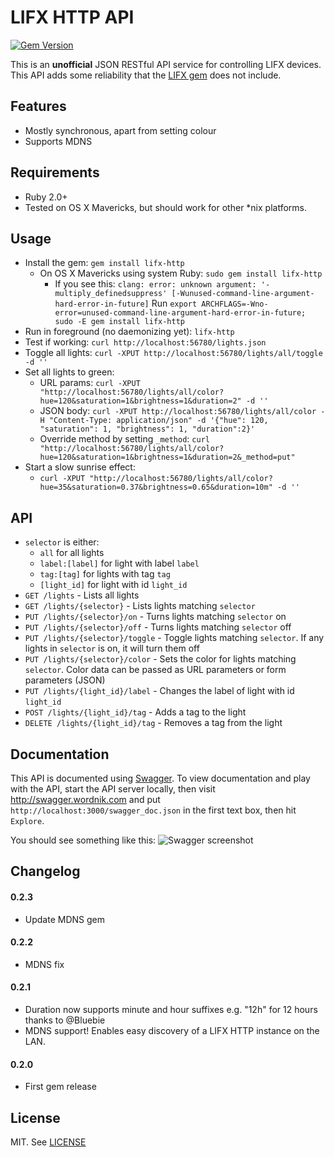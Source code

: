 # LIFX HTTP API

[![Gem Version](https://badge.fury.io/rb/lifx-http.png)](https://rubygems.org/gems/lifx-http) 

This is an **unofficial** JSON RESTful API service for controlling LIFX devices. This API adds some reliability that the [LIFX gem](https://github.com/LIFX/lifx-gem) does not include.

## Features

* Mostly synchronous, apart from setting colour
* Supports MDNS

## Requirements

* Ruby 2.0+
* Tested on OS X Mavericks, but should work for other *nix platforms.

## Usage

* Install the gem: `gem install lifx-http`
  * On OS X Mavericks using system Ruby: `sudo gem install lifx-http`
    * If you see this: `clang: error: unknown argument: '-multiply_definedsuppress' [-Wunused-command-line-argument-hard-error-in-future]`
      Run `export ARCHFLAGS=-Wno-error=unused-command-line-argument-hard-error-in-future; sudo -E gem install lifx-http`
* Run in foreground (no daemonizing yet): `lifx-http`
* Test if working: `curl http://localhost:56780/lights.json`
* Toggle all lights: `curl -XPUT http://localhost:56780/lights/all/toggle -d ''`
* Set all lights to green:
  * URL params: `curl -XPUT "http://localhost:56780/lights/all/color?hue=120&saturation=1&brightness=1&duration=2" -d ''`
  * JSON body: `curl -XPUT http://localhost:56780/lights/all/color -H "Content-Type: application/json" -d '{"hue": 120, "saturation": 1, "brightness": 1, "duration":2}'`
  * Override method by setting `_method`: `curl "http://localhost:56780/lights/all/color?hue=120&saturation=1&brightness=1&duration=2&_method=put"`
* Start a slow sunrise effect:
  * `curl -XPUT "http://localhost:56780/lights/all/color?hue=35&saturation=0.37&brightness=0.65&duration=10m" -d ''`

## API

* `selector` is either:
  * `all` for all lights
  * `label:[label]` for light with label `label`
  * `tag:[tag]` for lights with tag `tag`
  * `[light_id]` for light with id `light_id`
* `GET /lights` - Lists all lights
* `GET /lights/{selector}` - Lists lights matching `selector`
* `PUT /lights/{selector}/on` - Turns lights matching `selector` on
* `PUT /lights/{selector}/off` - Turns lights matching `selector` off
* `PUT /lights/{selector}/toggle` - Toggle lights matching `selector`. If any lights in `selector` is on, it will turn them off
* `PUT /lights/{selector}/color` - Sets the color for lights matching `selector`. Color data can be passed as URL parameters or form parameters (JSON)
* `PUT /lights/{light_id}/label` - Changes the label of light with id `light_id`
* `POST /lights/{light_id}/tag` - Adds a tag to the light
* `DELETE /lights/{light_id}/tag` - Removes a tag from the light

## Documentation

This API is documented using [Swagger](https://github.com/wordnik/swagger-ui).
To view documentation and play with the API, start the API server locally, then visit http://swagger.wordnik.com and put `http://localhost:3000/swagger_doc.json` in the first text box, then hit `Explore`.

You should see something like this:
![Swagger screenshot](doc.png)

## Changelog

#### 0.2.3

- Update MDNS gem

#### 0.2.2

- MDNS fix

#### 0.2.1

- Duration now supports minute and hour suffixes e.g. "12h" for 12 hours thanks to @Bluebie
- MDNS support! Enables easy discovery of a LIFX HTTP instance on the LAN.

#### 0.2.0

- First gem release

## License

MIT. See [LICENSE](LICENSE)

